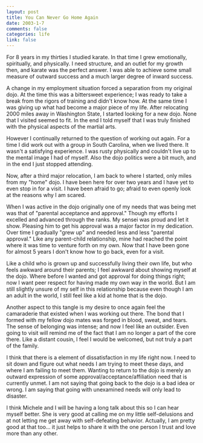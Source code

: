 ```yaml
--- 
layout: post
title: You Can Never Go Home Again
date: 2003-1-7
comments: false
categories: life
link: false
---
```

For 8 years in my thirties I studied karate. In that time I grew emotionally, spiritually, and physically. I need structure, and an outlet for my growth then, and karate was the perfect answer. I was able to achieve some small measure of outward success and a much larger degree of inward success.

A change in my employment situation forced a separation from my original dojo. At the time this was a bittersweet experience; I was ready to take a break from the rigors of training and didn't know how. At the same time I was giving up what had become a major piece of my life. After relocating 2000 miles away in Washington State, I started looking for a new dojo. None that I visited seemed to fit. In the end I told myself that I was truly finished with the physical aspects of the martial arts.

However I continually returned to the question of working out again. For a time I did work out with a group in South Carolina, when we lived there. It wasn't a satisfying experience. I was rusty physically and couldn't live up to the mental image I had of myself. Also the dojo politics were a bit much, and in the end I just stopped attending.

Now, after a third major relocation, I am back to where I started, only miles from my "home" dojo. I have been here for over two years and I have yet to even stop in for a visit. I have been afraid to go; afraid to even openly look at the reasons why I am scared.

When I was active in the dojo originally one of my needs that was being met was that of "parental acceptance and approval." Though my efforts I excelled and advanced through the ranks. My sensei was proud and let it show. Pleasing him to get his approval was a major factor in my dedication. Over time I gradually "grew up" and needed less and less "parental approval." Like any parent-child relationship, mine had reached the point where it was time to venture forth on my own. Now that I have been gone for almost 5 years I don't know how to go back, even for a visit.

Like a child who is grown up and successfully living their own life, but who feels awkward around their parents; I feel awkward about showing myself at the dojo. Where before I wanted and got approval for doing things right; now I want peer respect for having made my own way in the world. But I am still slightly unsure of my self in this relationship because even though I am an adult in the world, I still feel like a kid at home that is the dojo.

Another aspect to this tangle is my desire to once again feel the camaraderie that existed when I was working out there. The bond that I formed with my fellow dojo mates was forged in blood, sweat, and tears. The sense of belonging was intense; and now I feel like an outsider. Even going to visit will remind me of the fact that I am no longer a part of the core there. Like a distant cousin, I feel I would be welcomed, but not truly a part of the family.

I think that there is a element of dissatisfaction in my life right now. I need to sit down and figure out what needs I am trying to meet these days, and where I am failing to meet them. Wanting to return to the dojo is merely an outward expression of some approval/acceptance/affiliation need that is currently unmet. I am not saying that going back to the dojo is a bad idea or wrong. I am saying that going with unexamined needs will only lead to disaster.

I think Michele and I will be having a long talk about this so I can hear myself better. She is very good at calling me on my little self-delusions and at not letting me get away with self-defeating behavior. Actually, I am pretty good at that too... it just helps to share it with the one person I trust and love more than any other.
